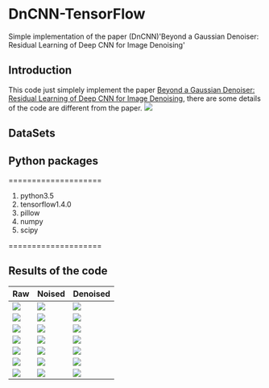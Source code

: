 # DnCNN-TensorFlow
Simple implementation of the paper (DnCNN)'Beyond a Gaussian Denoiser: Residual Learning of Deep CNN for Image Denoising'
## Introduction
This code just simplely implement the paper [Beyond a Gaussian Denoiser: Residual Learning of Deep CNN for Image Denoising](http://cn.arxiv.org/pdf/1608.03981), there are some details of the code are different from the paper.
![](https://github.com/MingtaoGuo/DnCNN-TensorFlow/blob/master/IMAGES/method.jpg)
## DataSets

## Python packages
====================
1. python3.5
2. tensorflow1.4.0
3. pillow
4. numpy
5. scipy

====================
## Results of the code
|Raw|Noised|Denoised|
|-|-|-|
|![](https://github.com/MingtaoGuo/DnCNN-TensorFlow/blob/master/TestingSet/01.png)|![](https://github.com/MingtaoGuo/DnCNN-TensorFlow/blob/master/IMAGES/noised1.jpg)|![](https://github.com/MingtaoGuo/DnCNN-TensorFlow/blob/master/IMAGES/denoised1.jpg)|
|![](https://github.com/MingtaoGuo/DnCNN-TensorFlow/blob/master/TestingSet/02.png)|![](https://github.com/MingtaoGuo/DnCNN-TensorFlow/blob/master/IMAGES/noised2.jpg)|![](https://github.com/MingtaoGuo/DnCNN-TensorFlow/blob/master/IMAGES/denoised2.jpg)|
|![](https://github.com/MingtaoGuo/DnCNN-TensorFlow/blob/master/TestingSet/03.png)|![](https://github.com/MingtaoGuo/DnCNN-TensorFlow/blob/master/IMAGES/noised3.jpg)|![](https://github.com/MingtaoGuo/DnCNN-TensorFlow/blob/master/IMAGES/denoised3.jpg)|
|![](https://github.com/MingtaoGuo/DnCNN-TensorFlow/blob/master/TestingSet/04.png)|![](https://github.com/MingtaoGuo/DnCNN-TensorFlow/blob/master/IMAGES/noised4.jpg)|![](https://github.com/MingtaoGuo/DnCNN-TensorFlow/blob/master/IMAGES/denoised4.jpg)|
|![](https://github.com/MingtaoGuo/DnCNN-TensorFlow/blob/master/TestingSet/05.png)|![](https://github.com/MingtaoGuo/DnCNN-TensorFlow/blob/master/IMAGES/noised5.jpg)|![](https://github.com/MingtaoGuo/DnCNN-TensorFlow/blob/master/IMAGES/denoised5.jpg)|
|![](https://github.com/MingtaoGuo/DnCNN-TensorFlow/blob/master/TestingSet/06.png)|![](https://github.com/MingtaoGuo/DnCNN-TensorFlow/blob/master/IMAGES/noised6.jpg)|![](https://github.com/MingtaoGuo/DnCNN-TensorFlow/blob/master/IMAGES/denoised6.jpg)|
|![](https://github.com/MingtaoGuo/DnCNN-TensorFlow/blob/master/TestingSet/07.png)|![](https://github.com/MingtaoGuo/DnCNN-TensorFlow/blob/master/IMAGES/noised7.jpg)|![](https://github.com/MingtaoGuo/DnCNN-TensorFlow/blob/master/IMAGES/denoised7.jpg)|
